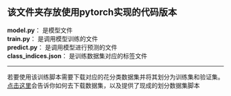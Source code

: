 ## 该文件夹存放使用pytorch实现的代码版本
**model.py**： 是模型文件  
**train.py**： 是调用模型训练的文件    
**predict.py**： 是调用模型进行预测的文件  
**class_indices.json**： 是训练数据集对应的标签文件   

------
若要使用该训练脚本需要下载对应的花分类数据集并将其划分为训练集和验证集。   
[点击这里](../data_set/README.md)会告诉你如何去下载数据集，以及提供了现成的划分数据集脚本  